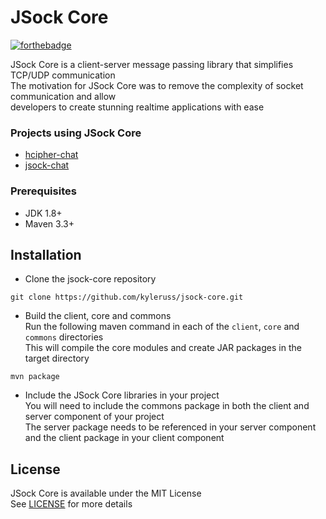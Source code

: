 # JSock Core

[![forthebadge](https://forthebadge.com/images/badges/made-with-java.svg)](https://forthebadge.com)

JSock Core is a client-server message passing library that simplifies TCP/UDP communication  
The motivation for JSock Core was to remove the complexity of socket communication and allow  
developers to create stunning realtime applications with ease

### Projects using JSock Core
- [hcipher-chat](https://github.com/kyleruss/hcipher-chat)
- [jsock-chat](https://github.com/kyleruss/jsock-chat)

### Prerequisites
- JDK 1.8+
- Maven 3.3+

## Installation
- Clone the jsock-core repository
```
git clone https://github.com/kyleruss/jsock-core.git
```
- Build the client, core and commons  
Run the following maven command in each of the `client`, `core` and `commons` directories  
This will compile the core modules and create JAR packages in the target directory
```
mvn package
```
- Include the JSock Core libraries in your project  
You will need to include the commons package in both the client and server component of your project  
The server package needs to be referenced in your server component and the client package in your client component

## License
JSock Core is available under the MIT License  
See [LICENSE](LICENSE) for more details
